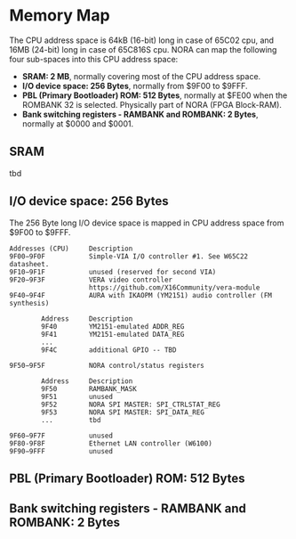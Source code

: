 Memory Map
===========

The CPU address space is 64kB (16-bit) long in case of 65C02 cpu, and 16MB (24-bit) long in case of 65C816S cpu.
NORA can map the following four sub-spaces into this CPU address space:

* **SRAM: 2 MB**, normally covering most of the CPU address space.
* **I/O device space: 256 Bytes**, normally from $9F00 to $9FFF.
* **PBL (Primary Bootloader) ROM: 512 Bytes**, normally at $FE00 when the ROMBANK 32 is selected. Physically part of NORA (FPGA Block-RAM).
* **Bank switching registers - RAMBANK and ROMBANK: 2 Bytes**, normally at $0000 and $0001.


SRAM
------
tbd


I/O device space: 256 Bytes
------------------------------

The 256 Byte long I/O device space is mapped in CPU address space from $9F00 to $9FFF.

    Addresses (CPU) 	Description
    9F00−9F0F 	        Simple-VIA I/O controller #1. See W65C22 datasheet.
    9F10−9F1F 	        unused (reserved for second VIA)
    9F20−9F3F 	        VERA video controller
                        https://github.com/X16Community/vera-module
    9F40−9F4F 	        AURA with IKAOPM (YM2151) audio controller (FM synthesis)

            Address     Description
            9F40        YM2151-emulated ADDR_REG
            9F41        YM2151-emulated DATA_REG
            ...
            9F4C        additional GPIO -- TBD

    9F50−9F5F 	        NORA control/status registers

            Address     Description
            9F50        RAMBANK_MASK
            9F51        unused
            9F52        NORA SPI MASTER: SPI_CTRLSTAT_REG
            9F53        NORA SPI MASTER: SPI_DATA_REG
            ...         tbd

    9F60−9F7F 	        unused
    9F80-9F8F           Ethernet LAN controller (W6100)
    9F90−9FFF 	        unused


PBL (Primary Bootloader) ROM: 512 Bytes
------------------------------------------



Bank switching registers - RAMBANK and ROMBANK: 2 Bytes
---------------------------------------------------------


